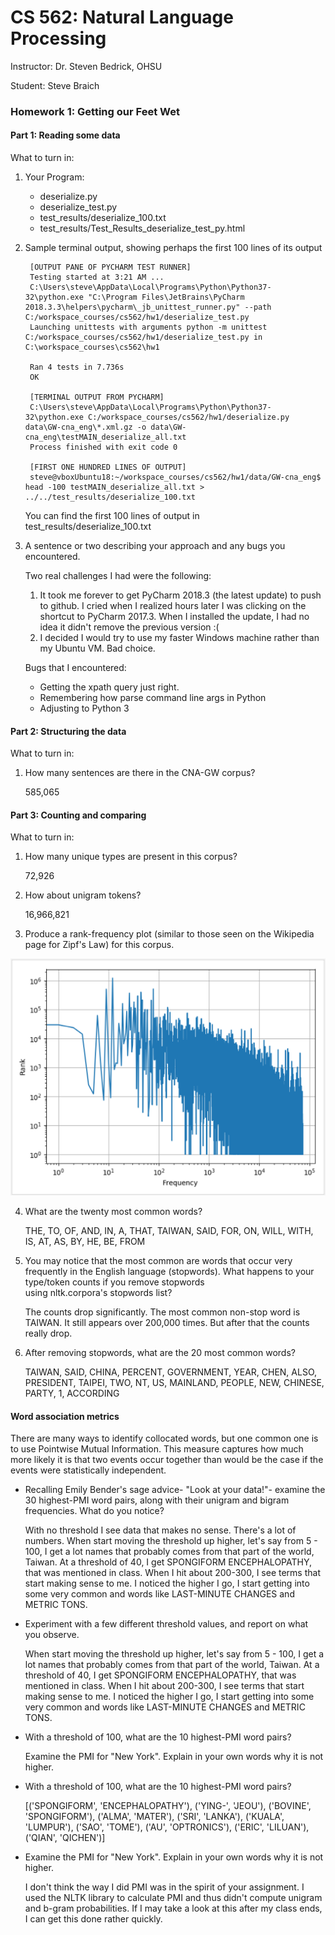 # CS 562: Natural  Language Processing #
Instructor: Dr. Steven Bedrick, OHSU

Student: Steve Braich 

### Homework 1: Getting our Feet Wet ###

#### Part 1: Reading some data ####

What to turn in:

1. Your Program:

   * deserialize.py
   * deserialize_test.py
   * test_results/deserialize_100.txt
   * test_results/Test_Results_deserialize_test_py.html
  
2. Sample terminal output, showing perhaps the first 100 lines of its output

		[OUTPUT PANE OF PYCHARM TEST RUNNER]
        Testing started at 3:21 AM ...
        C:\Users\steve\AppData\Local\Programs\Python\Python37-32\python.exe "C:\Program Files\JetBrains\PyCharm 2018.3.3\helpers\pycharm\_jb_unittest_runner.py" --path C:/workspace_courses/cs562/hw1/deserialize_test.py
        Launching unittests with arguments python -m unittest C:/workspace_courses/cs562/hw1/deserialize_test.py in C:\workspace_courses\cs562\hw1
        
        Ran 4 tests in 7.736s
        OK

		[TERMINAL OUTPUT FROM PYCHARM]
		C:\Users\steve\AppData\Local\Programs\Python\Python37-32\python.exe C:/workspace_courses/cs562/hw1/deserialize.py data\GW-cna_eng\*.xml.gz -o data\GW-cna_eng\testMAIN_deserialize_all.txt
		Process finished with exit code 0
		
		[FIRST ONE HUNDRED LINES OF OUTPUT]
		steve@vboxUbuntu18:~/workspace_courses/cs562/hw1/data/GW-cna_eng$ head -100 testMAIN_deserialize_all.txt > ../../test_results/deserialize_100.txt
		
    You can find the first 100 lines of output in test_results/deserialize_100.txt
		
3. A sentence or two describing your approach and any bugs you encountered.

    Two real challenges I had were the following:
    
    1. It took me forever to get PyCharm 2018.3 (the latest update) to push to github. I cried when I realized hours later I was clicking on the shortcut to PyCharm 2017.3.  When I installed the update, I had no idea it didn't remove the previous version :(
    2. I decided I would try to use my faster Windows machine rather than my Ubuntu VM.  Bad choice.
    
    Bugs that I encountered:
    
    - Getting the xpath query just right.
    - Remembering how parse command line args in Python
    - Adjusting to Python 3
	
#### Part 2: Structuring the data ####

What to turn in:
  
1. How many sentences are there in the CNA-GW corpus?
    
    585,065
 
#### Part 3: Counting and comparing ####

What to turn in:

1. How many unique types are present in this corpus?

    72,926

2. How about unigram tokens?

    16,966,821

3. Produce a rank-frequency plot (similar to those seen on the Wikipedia page for Zipf's Law) for this corpus.

![picture alt](https://raw.githubusercontent.com/steve3p0/cs562/master/hw1/test_results/zipfs.png "Title is optional")

4. What are the twenty most common words?

    THE, TO, OF, AND, IN, A, THAT, TAIWAN, SAID, FOR, ON, WILL, WITH, IS, AT, AS, BY, HE, BE, FROM

5. You may notice that the most common are words that occur very frequently in the English language (stopwords). What happens to your type/token counts if you remove stopwords using nltk.corpora's stopwords list?

    The counts drop significantly.  The most common non-stop word is TAIWAN.  It still appears over 200,000 times.  But after that the counts really drop.

6. After removing stopwords, what are the 20 most common words?
    
    TAIWAN, SAID, CHINA, PERCENT, GOVERNMENT, YEAR, CHEN, ALSO, PRESIDENT, TAIPEI, TWO, NT, US, MAINLAND, PEOPLE, NEW, CHINESE, PARTY, 1, ACCORDING

#### Word association metrics ####

There are many ways to identify collocated words, but one common one is to use Pointwise Mutual Information. This measure captures how much more likely it is that two events occur together than 
would be the case if the events were statistically independent.

* Recalling Emily Bender's sage advice- "Look at your data!"- examine the 30 highest-PMI word pairs, along with their unigram and bigram frequencies. What do you notice?
		
    With no threshold I see data that makes no sense.  There's a lot of numbers.  When start moving the threshold up higher, let's say from 5 - 100, I get a lot names that probably comes from that part of the world, Taiwan.  At a threshold of 40, I get SPONGIFORM ENCEPHALOPATHY, that was mentioned in class.  When I hit about 200-300, I see terms that start making sense to me.  I noticed the higher I go, I start getting into some very common and words like LAST-MINUTE CHANGES and METRIC TONS.
    
* Experiment with a few different threshold values, and report on what you observe.
    
    When start moving the threshold up higher, let's say from 5 - 100, I get a lot names that probably comes from that part of the world, Taiwan.  At a threshold of 40, I get SPONGIFORM ENCEPHALOPATHY, that was mentioned in class.  When I hit about 200-300, I see terms that start making sense to me.  I noticed the higher I go, I start getting into some very common and words like LAST-MINUTE CHANGES and METRIC TONS.
    
* With a threshold of 100, what are the 10 highest-PMI word pairs?

    Examine the PMI for "New York". Explain in your own words why it is not higher.

* With a threshold of 100, what are the 10 highest-PMI word pairs?

    [('SPONGIFORM', 'ENCEPHALOPATHY'), ('YING-', 'JEOU'), ('BOVINE', 'SPONGIFORM'), ('ALMA', 'MATER'), ('SRI', 'LANKA'), ('KUALA', 'LUMPUR'), ('SAO', 'TOME'), ('AU', 'OPTRONICS'), ('ERIC', 'LILUAN'), ('QIAN', 'QICHEN')]

* Examine the PMI for "New York". Explain in your own words why it is not higher.

    I don't think the way I did PMI was in the spirit of your assignment.  I used the NLTK library to calculate PMI and thus didn't compute unigram and b-gram probabilities.  If I may take a look at this after my class ends, I can get this done rather quickly.

